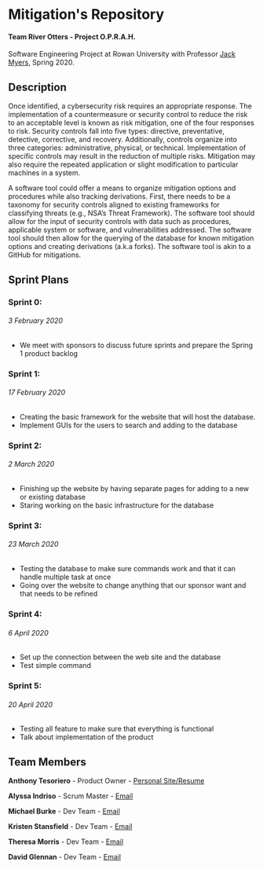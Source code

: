 # Mitigation's Repository
#### Team River Otters - Project O.P.R.A.H.
Software Engineering Project at Rowan University with Professor [Jack Myers](http://jackmyers.info), Spring 2020.

## Description
Once identified, a cybersecurity risk requires an appropriate response. The implementation of a countermeasure or security control to reduce the risk to an acceptable level is known as risk mitigation, one of the four responses to risk. Security controls fall into five types: directive, preventative, detective, corrective, and recovery. Additionally, controls organize into three categories: administrative, physical, or technical. Implementation of specific controls may result in the reduction of multiple risks. Mitigation may also require the repeated application or slight modification to particular machines in a system.

A software tool could offer a means to organize mitigation options and procedures while also tracking derivations. First, there needs to be a taxonomy for security controls aligned to existing frameworks for classifying threats (e.g., NSA’s Threat Framework). The software tool should allow for the input of security controls with data such as procedures, applicable system or software, and vulnerabilities addressed. The software tool should then allow for the querying of the database for known mitigation options and creating derivations (a.k.a forks). The software tool is akin to a GitHub for mitigations.

## Sprint Plans
### Sprint 0:
###### 3 February 2020
-	We meet with sponsors to discuss future sprints and prepare the Spring 1 product backlog
### Sprint 1:
###### 17 February 2020
-	Creating the basic framework for the website that will host the database.
-	Implement GUIs for the users to search and adding to the database
### Sprint 2:
###### 2 March 2020
-	Finishing up the website by having separate pages for adding to a new or existing database
-	Staring working on the basic infrastructure for the database
### Sprint 3:
###### 23 March 2020
-	Testing the database to make sure commands work and that it can handle multiple task at once
-	Going over the website to change anything that our sponsor want and that needs to be refined
### Sprint 4:
###### 6 April 2020
-	Set up the connection between the web site and the database
-	Test simple command
### Sprint 5:
###### 20 April 2020
-	Testing all feature to make sure that everything is functional
-	Talk about implementation of the product

## Team Members
**Anthony Tesoriero** - Product Owner - [Personal Site/Resume](http://anttes.com)

**Alyssa Indriso** - Scrum Master - [Email](mailto:indrisoa5@students.rowan.edu)

**Michael Burke** - Dev Team - [Email](mailto:burkem35@students.rowan.edu)

**Kristen Stansfield** - Dev Team - [Email](mailto:stansfiek0@students.rowan.edu)

**Theresa Morris** - Dev Team - [Email](mailto:morris85@students.rowan.edu)

**David Glennan** - Dev Team - [Email](mailto:glenna29@students.rowan.edu)
